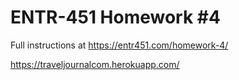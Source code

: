 # ENTR-451 Homework #4

Full instructions at https://entr451.com/homework-4/

https://traveljournalcom.herokuapp.com/